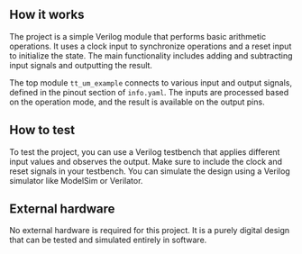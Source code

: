 <!---

This file is used to generate your project datasheet. Please fill in the information below and delete any unused
sections.

You can also include images in this folder and reference them in the markdown. Each image must be less than
512 kb in size, and the combined size of all images must be less than 1 MB.
-->

## How it works

The project is a simple Verilog module that performs basic arithmetic operations. It uses a clock input to synchronize operations and a reset input to initialize the state. The main functionality includes adding and subtracting input signals and outputting the result.

The top module `tt_um_example` connects to various input and output signals, defined in the pinout section of `info.yaml`. The inputs are processed based on the operation mode, and the result is available on the output pins.

## How to test

To test the project, you can use a Verilog testbench that applies different input values and observes the output. Make sure to include the clock and reset signals in your testbench. You can simulate the design using a Verilog simulator like ModelSim or Verilator.

## External hardware

No external hardware is required for this project. It is a purely digital design that can be tested and simulated entirely in software.
